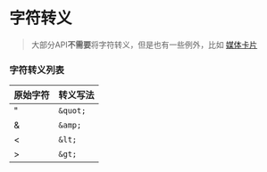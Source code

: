 # 字符转义

> 大部分API**不需要**将字符转义，但是也有一些例外，比如 [媒体卡片](markdown/api/api_media)

### 字符转义列表

| 原始字符 | 转义写法 |
|---------|----------|
| "       | `&quot;` |
| &       | `&amp;`  |
| <       | `&lt;`   |
| >       | `&gt;`   |
